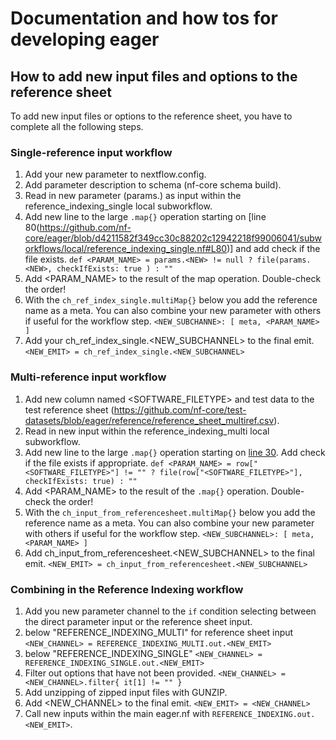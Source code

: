 # Documentation and how tos for developing eager

## How to add new input files and options to the reference sheet

To add new input files or options to the reference sheet, you have to complete all the following steps.

### Single-reference input workflow

1. Add your new parameter to nextflow.config.
2. Add parameter description to schema (nf-core schema build).
3. Read in new parameter (params.<NEW>) as input within the reference_indexing_single local subworkflow.
4. Add new line to the large `.map{}` operation starting on [line 80(https://github.com/nf-core/eager/blob/d4211582f349cc30c88202c12942218f99006041/subworkflows/local/reference_indexing_single.nf#L80)] and add check if the file exists. `def <PARAM_NAME> = params.<NEW> != null ? file(params.<NEW>, checkIfExists: true ) : ""`
5. Add <PARAM_NAME> to the result of the map operation. Double-check the order!
6. With the `ch_ref_index_single.multiMap{}` below you add the reference name as a meta. You can also combine your new parameter with others if useful for the workflow step. `<NEW_SUBCHANNE>: [ meta, <PARAM_NAME> ]`
7. Add your ch_ref_index_single.<NEW_SUBCHANNEL> to the final emit. `<NEW_EMIT> = ch_ref_index_single.<NEW_SUBCHANNEL>`

### Multi-reference input workflow

1. Add new column named <SOFTWARE_FILETYPE> and test data to the test reference sheet (https://github.com/nf-core/test-datasets/blob/eager/reference/reference_sheet_multiref.csv).
2. Read in new input within the reference_indexing_multi local subworkflow.
3. Add new line to the large `.map{}` operation starting on [line 30](https://github.com/nf-core/eager/blob/d4211582f349cc30c88202c12942218f99006041/subworkflows/local/reference_indexing_multi.nf#L30). Add check if the file exists if appropriate. `def <PARAM_NAME> = row["<SOFTWARE_FILETYPE>"] != "" ? file(row["<SOFTWARE_FILETYPE>"], checkIfExists: true) : ""`
4. Add <PARAM_NAME> to the result of the `.map{}` operation. Double-check the order!
5. With the `ch_input_from_referencesheet.multiMap{}` below you add the reference name as a meta. You can also combine your new parameter with others if useful for the workflow step. `<NEW_SUBCHANNEL>: [ meta, <PARAM_NAME> ]`
6. Add ch_input_from_referencesheet.<NEW_SUBCHANNEL> to the final emit. `<NEW_EMIT> = ch_input_from_referencesheet.<NEW_SUBCHANNEL>`

### Combining in the Reference Indexing workflow

1. Add you new parameter channel to the `if` condition selecting between the direct parameter input or the reference sheet input.
1. below "REFERENCE_INDEXING_MULTI" for reference sheet input `<NEW_CHANNEL> = REFERENCE_INDEXING_MULTI.out.<NEW_EMIT>`
1. below "REFERENCE_INDEXING_SINGLE" `<NEW_CHANNEL> = REFERENCE_INDEXING_SINGLE.out.<NEW_EMIT>`
1. Filter out options that have not been provided. `<NEW_CHANNEL> = <NEW_CHANNEL>.filter{ it[1] != "" }`
1. Add unzipping of zipped input files with GUNZIP.
1. Add <NEW_CHANNEL> to the final emit. `<NEW_EMIT> = <NEW_CHANNEL>`
1. Call new inputs within the main eager.nf with `REFERENCE_INDEXING.out.<NEW_EMIT>`.

